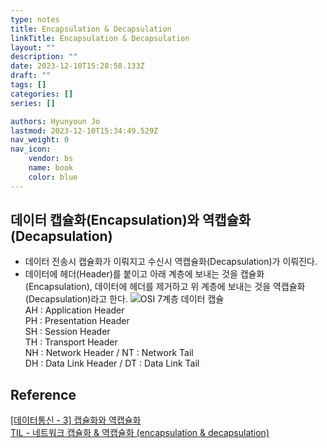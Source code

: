 ```yaml
---
type: notes
title: Encapsulation & Decapsulation
linkTitle: Encapsulation & Decapsulation
layout: ""
description: ""
date: 2023-12-10T15:28:58.133Z
draft: ""
tags: []
categories: []
series: []

authors: Hyunyoun Jo
lastmod: 2023-12-10T15:34:49.529Z
nav_weight: 0
nav_icon:
    vendor: bs
    name: book
    color: blue
---
```


## 데이터 캡슐화(Encapsulation)와 역캡슐화(Decapsulation)

-   데이터 전송시 캡슐화가 이뤄지고 수신시 역캡슐화(Decapsulation)가 이뤄진다.
-   데이터에 헤더(Header)를 붙이고 아래 계층에 보내는 것을 캡슐화(Encapsulation), 데이터에 헤더를 제거하고 위 계층에 보내는 것을 역캡슐화(Decapsulation)라고 한다.
    ![OSI 7계층 데이터 캡슐](/content/computer-science/images_poiuyy0420_post_ad150139-1620-40c0-a12a-9b245a169dd1_iso7.jpg?width=1024px "https://velog.io/@poiuyy0420/%EB%84%A4%ED%8A%B8%EC%9B%8C%ED%81%AC-OSI-7-%EA%B3%84%EC%B8%B5-%EA%B0%9C%EB%85%90-%EC%A0%95%EB%A6%AC")  
    AH : Application Header  
    PH : Presentation Header  
    SH : Session Header  
    TH : Transport Header  
    NH : Network Header / NT : Network Tail  
    DH : Data Link Header / DT : Data Link Tail

## Reference

[[데이터통신 - 3] 캡슐화와 역캡슐화](https://gunjoon.tistory.com/15)  
[TIL - 네트워크 캡슐화 & 역캡슐화 (encapsulation & decapsulation)](https://velog.io/@qmasem/TIL-%EB%84%A4%ED%8A%B8%EC%9B%8C%ED%81%AC-%EC%BA%A1%EC%8A%90%ED%99%94-%EC%97%AD%EC%BA%A1%EC%8A%90%ED%99%94-encapsulation-decapsulation)

